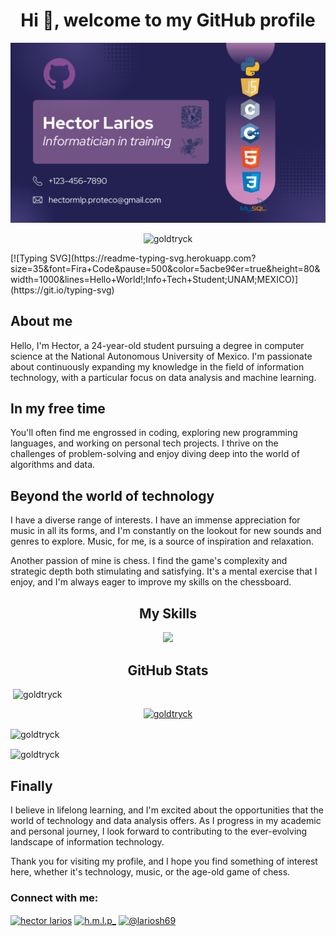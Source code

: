 <h1 align="center">Hi 👋, welcome to my GitHub profile</h1>
<img src="/banner.png" alt="banner">
<p align="center"> <img src="https://komarev.com/ghpvc/?username=goldtryck&label=Profile%20views&color=0e75b6&style=flat" alt="goldtryck" /> </p>
  [![Typing SVG](https://readme-typing-svg.herokuapp.com?size=35&font=Fira+Code&pause=500&color=5acbe9&center=true&height=80&width=1000&lines=Hello+World!;Info+Tech+Student;UNAM;MEXICO)](https://git.io/typing-svg)
  
## About me
Hello, I'm Hector, a 24-year-old student pursuing a degree in computer science at the National Autonomous University of Mexico. I'm passionate about continuously expanding my knowledge in the field of information technology, with a particular focus on data analysis and machine learning.

## In my free time 
You'll often find me engrossed in coding, exploring new programming languages, and working on personal tech projects. I thrive on the challenges of problem-solving and enjoy diving deep into the world of algorithms and data.

## Beyond the world of technology
I have a diverse range of interests. I have an immense appreciation for music in all its forms, and I'm constantly on the lookout for new sounds and genres to explore. Music, for me, is a source of inspiration and relaxation.

Another passion of mine is chess. I find the game's complexity and strategic depth both stimulating and satisfying. It's a mental exercise that I enjoy, and I'm always eager to improve my skills on the chessboard.

<div align="center">
    <h2>My Skills</h2>
    <img src="https://skillicons.dev/icons?i=github,git,py,c,cpp,laravel,nodejs,js,html,bootstrap,sass,css,vite,php,mysql,linux,bash,docker,vscode,fluter&perline=5">
</div>
<div>
    <h2 align="center">GitHub Stats</h2>
<p>&nbsp;<img src="https://github-readme-stats.vercel.app/api?username=goldtryck&show_icons=true&locale=en" alt="goldtryck" /></p>

<p align="center"> <a href="https://github.com/ryo-ma/github-profile-trophy"><img src="https://github-profile-trophy.vercel.app/?username=goldtryck" alt="goldtryck" /></a> </p>

<p><img align="center" src="https://github-readme-stats.vercel.app/api/top-langs?username=goldtryck&show_icons=true&locale=en&layout=compact" alt="goldtryck" /></p>

<p><img align="center" src="https://github-readme-streak-stats.herokuapp.com/?user=goldtryck&" alt="goldtryck" /></p>
</div>



## Finally
I believe in lifelong learning, and I'm excited about the opportunities that the world of technology and data analysis offers. As I progress in my academic and personal journey, I look forward to contributing to the ever-evolving landscape of information technology.

Thank you for visiting my profile, and I hope you find something of interest here, whether it's technology, music, or the age-old game of chess.

<h3 align="left">Connect with me:</h3>
<p align="left">

<a href="https://www.facebook.com/hector.larios2" target="blank"><img align="center" src="https://raw.githubusercontent.com/rahuldkjain/github-profile-readme-generator/master/src/images/icons/Social/facebook.svg" alt="hector larios" height="30" width="40" /></a>
<a href="https://instagram.com/h.m.l.p_" target="blank"><img align="center" src="https://raw.githubusercontent.com/rahuldkjain/github-profile-readme-generator/master/src/images/icons/Social/instagram.svg" alt="h.m.l.p_" height="30" width="40" /></a>
<a href="https://www.hackerrank.com/profile/lariosh69" target="blank"><img align="center" src="https://raw.githubusercontent.com/rahuldkjain/github-profile-readme-generator/master/src/images/icons/Social/hackerrank.svg" alt="@lariosh69" height="30" width="40" /></a>
</p>






